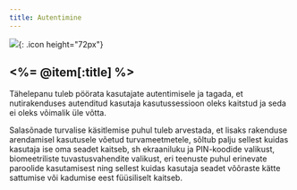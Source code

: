 ```yaml
---
title: Autentimine
---
```

![](<%= image_path("authentication.png") %>){: .icon height="72px"}

## <%= @item[:title] %>

Tähelepanu tuleb pöörata kasutajate autentimisele ja tagada, et nutirakenduses autenditud kasutaja kasutussessioon oleks kaitstud ja seda ei oleks võimalik üle võtta.

Salasõnade turvalise käsitlemise puhul tuleb arvestada, et lisaks rakenduse arendamisel kasutusele võetud turvameetmetele, sõltub palju sellest kuidas kasutaja ise oma seadet kaitseb, sh ekraaniluku ja PIN-koodide valikust, biomeetriliste tuvastusvahendite valikust, eri teenuste puhul erinevate paroolide kasutamisest ning sellest kuidas kasutaja seadet võõraste kätte sattumise või kadumise eest füüsiliselt kaitseb.
